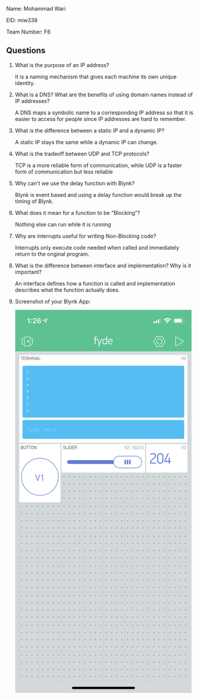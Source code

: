 Name: Mohammad Wari

EID: miw338

Team Number: F6

## Questions

1. What is the purpose of an IP address?

    It is a naming mechanism that gives each machine its own unique identity.

2. What is a DNS? What are the benefits of using domain names instead of IP addresses?

    A DNS maps a symbolic name to a corresponding IP address so that it is easier to access for people since IP addresses are hard to remember.

3. What is the difference between a static IP and a dynamic IP?

    A static IP stays the same while a dynamic IP can change. 

4. What is the tradeoff between UDP and TCP protocols?

    TCP is a more reliable form of communication, while UDP is a faster form of communication but less reliable

5. Why can't we use the delay function with Blynk?

    Blynk is event based and using a delay function would break up the timing of Blynk.

6. What does it mean for a function to be "Blocking"?

    Nothing else can run while it is running

7. Why are interrupts useful for writing Non-Blocking code?

    Interrupts only execute code needed when called and immediately return to the original program.

8. What is the difference between interface and implementation? Why is it important?

   An interface defines how a function is called and implementation describes what the function actually does.

9. Screenshot of your Blynk App:

    ![your image here->](img/screenshot.png)
